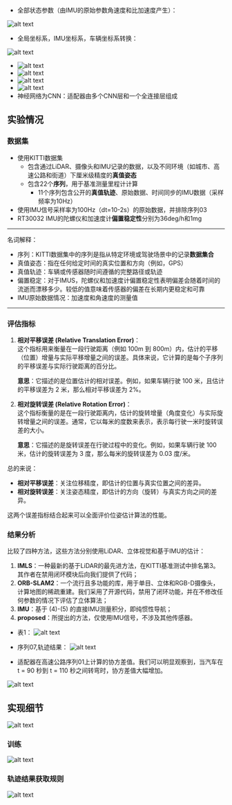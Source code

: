 - 全部状态参数（由IMU的原始参数角速度和比加速度产生）：

![alt text](img/3image.png)

- 全局坐标系，IMU坐标系，车辆坐标系转换：

![alt text](img/3image-1.png)

- ![alt text](img/3image-3.png)
- ![alt text](img/3image-4.png)
- ![alt text](img/3image-5.png)
- ![alt text](img/3image-2.png)
- 神经网络为CNN：适配器由多个CNN层和一个全连接层组成

## 实验情况
### 数据集
- 使用KITTI数据集
    - 包含通过LiDAR、摄像头和IMU记录的数据，以及不同环境（如城市、高速公路和街道）下厘米级精度的**真值姿态**
    - 包含22个**序列**，用于基准测量里程计计算
        - 11个序列包含公开的**真值轨迹**、原始数据、时间同步的IMU数据（采样频率为10Hz）
- 使用IMU信号采样率为100Hz（dt=10-2s）的原始数据，并排除序列03
- RT30032 IMU的陀螺仪和加速度计**偏置稳定性**分别为36deg/h和1mg
----------------
名词解释：
- 序列：KITTI数据集中的序列是指从特定环境或驾驶场景中的记录**数据集合**
- 真值姿态：指在任何给定时间的真实位置和方向（例如，GPS）
- 真值轨迹：车辆或传感器随时间遵循的完整路径或轨迹
- 偏置稳定：对于IMUS，陀螺仪和加速度计偏置稳定性表明偏差会随着时间的流逝而漂移多少。较低的值意味着传感器的偏差在长期内更稳定和可靠
- IMU原始数据情况：加速度和角速度的测量值
----------------
### 评估指标
1. **相对平移误差 (Relative Translation Error)**：  
   这个指标用来衡量在一段行驶距离（例如 100m 到 800m）内，估计的平移（位置）增量与实际平移增量之间的误差。具体来说，它计算的是每个子序列的平移误差与实际行驶距离的百分比。  
  
   **意思**：它描述的是位置估计的相对误差。例如，如果车辆行驶 100 米，且估计的平移误差为 2 米，那么相对平移误差为 2%。

2. **相对旋转误差 (Relative Rotation Error)**：  
   这个指标衡量的是在一段行驶距离内，估计的旋转增量（角度变化）与实际旋转增量之间的误差。通常，它以每米的度数来表示，表示每行驶一米时旋转误差的大小。  

   **意思**：它描述的是旋转误差在行驶过程中的变化。例如，如果车辆行驶 100 米，估计的旋转误差为 3 度，那么每米的旋转误差为 0.03 度/米。

总的来说：
- **相对平移误差**：关注位移精度，即估计的位置与真实位置之间的差异。
- **相对旋转误差**：关注姿态精度，即估计的方向（旋转）与真实方向之间的差异。

这两个误差指标结合起来可以全面评价位姿估计算法的性能。
### 结果分析
比较了四种方法，这些方法分别使用LiDAR、立体视觉和基于IMU的估计：

1. **IMLS**：一种最新的基于LiDAR的最先进方法，在KITTI基准测试中排名第3。其作者在禁用闭环模块后向我们提供了代码；
2. **ORB-SLAM2**：一个流行且多功能的库，用于单目、立体和RGB-D摄像头，计算地图的稀疏重建。我们采用了开源代码，禁用了闭环功能，并在不修改任何参数的情况下评估了立体算法；
3. **IMU**：基于 (4)-(5) 的直接IMU测量积分，即纯惯性导航；
4. **proposed**：所提出的方法，仅使用IMU信号，不涉及其他传感器。

- 表1：
![alt text](img/5image.png)

- 序列07,轨迹结果：
![alt text](img/5image-1.png)

- 适配器在高速公路序列01上计算的协方差值。我们可以明显观察到，当汽车在 t = 90 秒到 t = 110 秒之间转弯时，协方差值大幅增加。

![alt text](img/5image-2.png)

## 实现细节
![alt text](img/image-10.png)

### 训练
![alt text](img/image-11.png)

### 轨迹结果获取规则
![alt text](img/4image.png)